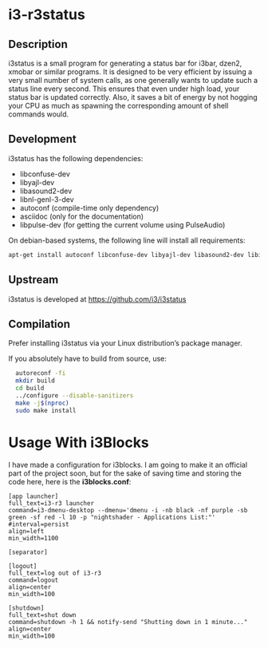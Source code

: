 # i3-r3status

## Description

i3status is a small program for generating a status bar for i3bar, dzen2, xmobar
or similar programs. It is designed to be very efficient by issuing a very small
number of system calls, as one generally wants to update such a status line
every second. This ensures that even under high load, your status bar is updated
correctly. Also, it saves a bit of energy by not hogging your CPU as much as
spawning the corresponding amount of shell commands would.

## Development

i3status has the following dependencies:
  * libconfuse-dev
  * libyajl-dev
  * libasound2-dev
  * libnl-genl-3-dev
  * autoconf (compile-time only dependency)
  * asciidoc (only for the documentation)
  * libpulse-dev (for getting the current volume using PulseAudio)

On debian-based systems, the following line will install all requirements:
```bash
apt-get install autoconf libconfuse-dev libyajl-dev libasound2-dev libiw-dev asciidoc libpulse-dev libnl-genl-3-dev
```

## Upstream

i3status is developed at https://github.com/i3/i3status

## Compilation

Prefer installing i3status via your Linux distribution’s package manager.

If you absolutely have to build from source, use:

```bash
  autoreconf -fi
  mkdir build
  cd build
  ../configure --disable-sanitizers
  make -j$(nproc)
  sudo make install
```
# Usage With i3Blocks

I have made a configuration for i3blocks. I am going to make it an official part of the project soon, but for the sake of saving time and storing the code here, here is the **i3blocks.conf**:

```
[app launcher]
full_text=i3-r3 launcher
command=i3-dmenu-desktop --dmenu='dmenu -i -nb black -nf purple -sb green -sf red -l 10 -p "nightshader - Applications List:"'
#interval=persist
align=left
min_width=1100

[separator]

[logout]
full_text=log out of i3-r3
command=logout
align=center
min_width=100

[shutdown]
full_text=shut down
command=shutdown -h 1 && notify-send "Shutting down in 1 minute..."
align=center
min_width=100
```
